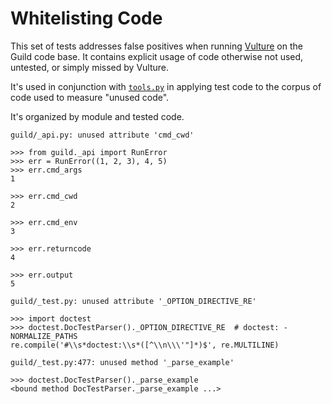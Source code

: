 # Whitelisting Code

This set of tests addresses false positives when running
[Vulture](https://github.com/jendrikseipp/vulture) on the Guild code
base. It contains explicit usage of code otherwise not used, untested,
or simply missed by Vulture.

It's used in conjunction with [`tools.py`](../../../tools.py) in
applying test code to the corpus of code used to measure "unused
code".

It's organized by module and tested code.

`guild/_api.py: unused attribute 'cmd_cwd'`

    >>> from guild._api import RunError
    >>> err = RunError((1, 2, 3), 4, 5)
    >>> err.cmd_args
    1

    >>> err.cmd_cwd
    2

    >>> err.cmd_env
    3

    >>> err.returncode
    4

    >>> err.output
    5

`guild/_test.py: unused attribute '_OPTION_DIRECTIVE_RE'`

    >>> import doctest
    >>> doctest.DocTestParser()._OPTION_DIRECTIVE_RE  # doctest: -NORMALIZE_PATHS
    re.compile('#\\s*doctest:\\s*([^\\n\\\'"]*)$', re.MULTILINE)

`guild/_test.py:477: unused method '_parse_example'`

    >>> doctest.DocTestParser()._parse_example
    <bound method DocTestParser._parse_example ...>

